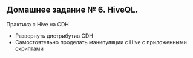 ## Домашнeе заданиe № 6. HiveQL.

Практика с Hive на CDH

- Развернуть дистрибутив CDH
- Самостоятельно проделать манипуляции с Hive с приложенными скриптами